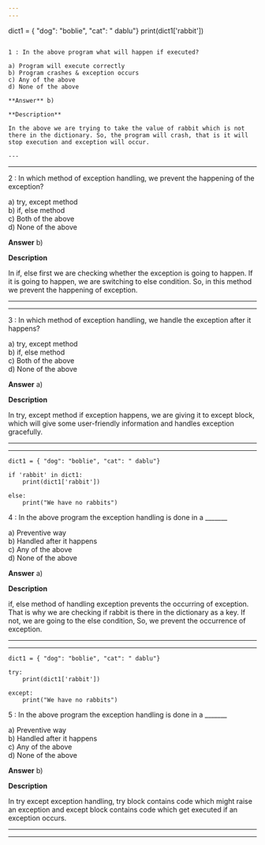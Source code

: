 ```yaml
---
---


```
dict1 = { "dog": "boblie", "cat": " dablu"}
print(dict1['rabbit'])
```

1 : In the above program what will happen if executed?  

a) Program will execute correctly   
b) Program crashes & exception occurs  
c) Any of the above   
d) None of the above  

**Answer** b) 

**Description**

In the above we are trying to take the value of rabbit which is not there in the dictionary. So, the program will crash, that is it will stop execution and exception will occur.   

---
```

---


2 : In which method of exception handling, we prevent the happening of the exception?  

a) try, except method   
b) if, else method   
c) Both of the above  
d) None of the above  

**Answer** b) 

**Description**  

In if, else first we are checking whether the exception is going to happen. If it is going to happen, we are switching to else condition. So, in this method we prevent the happening of exception.

---
---


3 : In which method of exception handling, we handle the exception after it happens?  

a) try, except method  
b) if, else method  
c) Both of the above   
d) None of the above  

**Answer** a) 

**Description**  

In try, except method if exception happens, we are giving it to except block, which will give some user-friendly information and handles exception gracefully. 

---
---


```
dict1 = { "dog": "boblie", "cat": " dablu"}

if 'rabbit' in dict1:
    print(dict1['rabbit'])

else:
    print("We have no rabbits")
```

4 : In the above program the exception handling is done in a _______  

a) Preventive way   
b) Handled after it happens   
c) Any of the above   
d) None of the above  

**Answer** a) 

**Description**  

if, else method of handling exception prevents the occurring of exception. That is why we are checking if rabbit is there in the dictionary as a key. If not, we are going to the else condition, So, we prevent the occurrence of exception.  

---
---


```
dict1 = { "dog": "boblie", "cat": " dablu"}

try:
    print(dict1['rabbit'])

except:
    print("We have no rabbits")
```

5 : In the above program the exception handling is done in a _______  

a) Preventive way  
b) Handled after it happens   
c) Any of the above  
d) None of the above  

**Answer** b) 

**Description**

In try except exception handling, try block contains code which might raise an exception and except block contains code which get executed if an exception occurs. 

---
---







